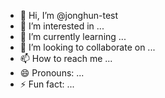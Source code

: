 - 👋 Hi, I’m @jonghun-test
- 👀 I’m interested in ...
- 🌱 I’m currently learning ...
- 💞️ I’m looking to collaborate on ...
- 📫 How to reach me ...
- 😄 Pronouns: ...
- ⚡ Fun fact: ...

<!---
jonghun-test/jonghun-test is a ✨ special ✨ repository because its `README.md` (this file) appears on your GitHub profile.
You can click the Preview link to take a look at your changes.
--->

